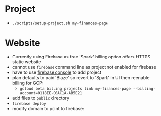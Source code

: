 # Project
* `./scripts/setup-project.sh my-finances-page`

# Website
* Currently using Firebase as free 'Spark' billing option offers HTTPS static website
* cannot use `firebase` command line as project not enabled for firebase
* have to use [firebase console](https://console.firebase.google.com) to add project
* plan defaults to paid 'Blaze' so revert to 'Spark' in UI then reenable billing for GCP:
  * `gcloud beta billing projects link my-finances-page --billing-account=0118EE-C0AC1A-AB5E21`
* add files to `public` directory
* `firebase deploy`
* modify domain to point to firebase:

